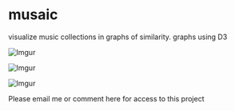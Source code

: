 musaic
======

visualize music collections in graphs of similarity. graphs using D3

![Imgur](http://i.imgur.com/Fz4XI33.png)  

![Imgur](http://i.imgur.com/Y8k45PZ.png)

![Imgur](http://i.imgur.com/mc5BcUm.png)  

Please email me or comment here for access to this project
